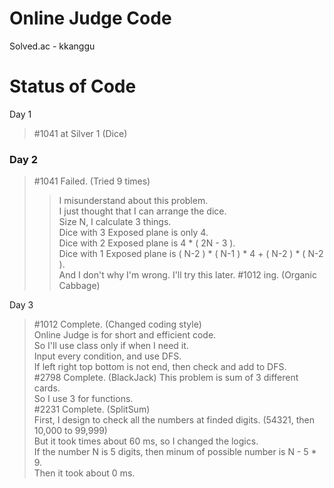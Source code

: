 Online Judge Code
================================

Solved.ac - kkanggu



# Status of Code

Day 1
>#1041 at Silver 1 (Dice)

### Day 2
>#1041 Failed. (Tried 9 times)   
>>I misunderstand about this problem.   
>>I just thought that I can arrange the dice.   
>>Size N, I calculate 3 things.   
>>Dice with 3 Exposed plane is only 4.   
>>Dice with 2 Exposed plane is 4 * ( 2N - 3 ).   
>>Dice with 1 Exposed plane is ( N-2 ) * ( N-1 ) * 4 + ( N-2 ) * ( N-2 ).   
>>And I don't why I'm wrong. I'll try this later.
>#1012 ing. (Organic Cabbage)

Day 3
>#1012 Complete. (Changed coding style)   
>Online Judge is for short and efficient code.   
>So I'll use class only if when I need it.   
>Input every condition, and use DFS.   
>If left right top bottom is not end, then check and add to DFS.   
>#2798 Complete. (BlackJack)
>This problem is sum of 3 different cards.   
>So I use 3 for functions.   
>#2231 Complete. (SplitSum)   
>First, I design to check all the numbers at finded digits. (54321, then 10,000 to 99,999)   
>But it took times about 60 ms, so I changed the logics.   
>If the number N is 5 digits, then minum of possible number is N - 5 * 9.   
>Then it took about 0 ms.
